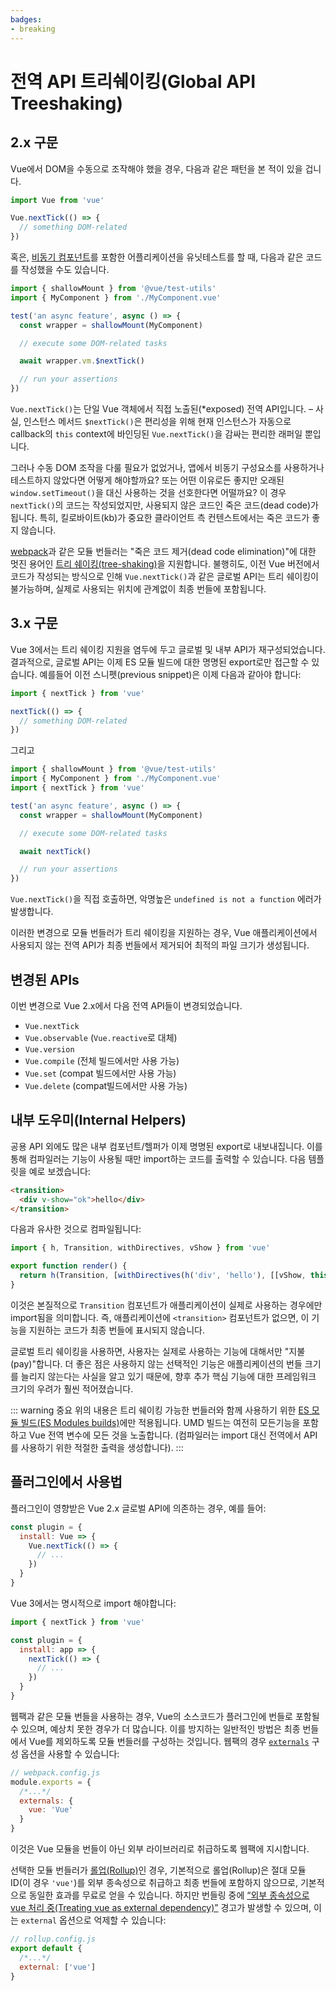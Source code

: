 ```yaml
---
badges:
- breaking
---
```


# 전역 API 트리쉐이킹(Global API Treeshaking) <migrationbadges badges="$frontmatter.badges"></migrationbadges>

## 2.x 구문

Vue에서 DOM을 수동으로 조작해야 했을 경우, 다음과 같은 패턴을 본 적이 있을 겁니다.

```js
import Vue from 'vue'

Vue.nextTick(() => {
  // something DOM-related
})
```

혹은, [비동기 컴포넌트](/guide/component-dynamic-async.html)를 포함한 어플리케이션을 유닛테스트를 할 때, 다음과 같은 코드를 작성했을 수도 있습니다.

```js
import { shallowMount } from '@vue/test-utils'
import { MyComponent } from './MyComponent.vue'

test('an async feature', async () => {
  const wrapper = shallowMount(MyComponent)

  // execute some DOM-related tasks

  await wrapper.vm.$nextTick()

  // run your assertions
})
```

`Vue.nextTick()`는 단일 Vue 객체에서 직접 노출된(*exposed) 전역 API입니다. – 사실, 인스턴스 메서드 `$nextTick()`은 편리성을 위해 현재 인스턴스가 자동으로 callback의 `this` context에 바인딩된 `Vue.nextTick()`을 감싸는 편리한 래퍼일 뿐입니다.

그러나 수동 DOM 조작을 다룰 필요가 없었거나, 앱에서 비동기 구성요소를 사용하거나 테스트하지 않았다면 어떻게 해야할까요? 또는 어떤 이유로든 좋지만 오래된 `window.setTimeout()`을 대신 사용하는 것을 선호한다면 어떨까요? 이 경우 `nextTick()`의 코드는 작성되었지만, 사용되지 않은 코드인 죽은 코드(dead code)가 됩니다. 특히, 킬로바이트(kb)가 중요한 클라이언트 측 컨텐스트에서는 죽은 코드가 좋지 않습니다.

[webpack](https://webpack.js.org/)과 같은 모듈 번들러는 "죽은 코드 제거(dead code elimination)"에 대한 멋진 용어인 [트리 쉐이킹(tree-shaking)](https://webpack.js.org/guides/tree-shaking/)을 지원합니다. 불행히도, 이전 Vue 버전에서 코드가 작성되는 방식으로 인해 `Vue.nextTick()`과 같은 글로벌 API는 트리 쉐이킹이 불가능하며, 실제로 사용되는 위치에 관계없이 최종 번들에 포함됩니다.

## 3.x 구문

Vue 3에서는 트리 쉐이킹 지원을 염두에 두고 글로벌 및 내부 API가 재구성되었습니다. 결과적으로, 글로벌 API는 이제 ES 모듈 빌드에 대한 명명된 export로만 접근할 수 있습니다. 예를들어 이전 스니펫(previous snippet)은 이제 다음과 같아야 합니다:

```js
import { nextTick } from 'vue'

nextTick(() => {
  // something DOM-related
})
```

그리고

```js
import { shallowMount } from '@vue/test-utils'
import { MyComponent } from './MyComponent.vue'
import { nextTick } from 'vue'

test('an async feature', async () => {
  const wrapper = shallowMount(MyComponent)

  // execute some DOM-related tasks

  await nextTick()

  // run your assertions
})
```

`Vue.nextTick()`을 직접 호출하면, 악명높은 `undefined is not a function` 에러가 발생합니다.

이러한 변경으로 모듈 번들러가 트리 쉐이킹을 지원하는 경우, Vue 애플리케이션에서 사용되지 않는 전역 API가 최종 번들에서 제거되어 최적의 파일 크기가 생성됩니다.

## 변경된 APIs

이번 변경으로 Vue 2.x에서 다음 전역 API들이 변경되었습니다.

- `Vue.nextTick`
- `Vue.observable` (`Vue.reactive`로 대체)
- `Vue.version`
- `Vue.compile` (전체 빌드에서만 사용 가능)
- `Vue.set` (compat 빌드에서만 사용 가능)
- `Vue.delete` (compat빌드에서만 사용 가능)

## 내부 도우미(Internal Helpers)

공용 API 외에도 많은 내부 컴포넌트/헬퍼가 이제 명명된 export로 내보내집니다. 이를 통해 컴파일러는 기능이 사용될 때만 import하는 코드를 출력할 수 있습니다. 다음 템플릿을 예로 보겠습니다:

```html
<transition>
  <div v-show="ok">hello</div>
</transition>
```

다음과 유사한 것으로 컴파일됩니다:

```js
import { h, Transition, withDirectives, vShow } from 'vue'

export function render() {
  return h(Transition, [withDirectives(h('div', 'hello'), [[vShow, this.ok]])])
}
```

이것은 본질적으로 `Transition` 컴포넌트가 애플리케이션이 실제로 사용하는 경우에만 import됨을 의미합니다. 즉, 애플리케이션에 `<transition>` 컴포넌트가 없으면, 이 기능을 지원하는 코드가 최종 번들에 표시되지 않습니다.

글로벌 트리 쉐이킹을 사용하면, 사용자는 실제로 사용하는 기능에 대해서만 "지불(pay)"합니다. 더 좋은 점은 사용하지 않는 선택적인 기능은 애플리케이션의 번들 크기를 늘리지 않는다는 사실을 알고 있기 때문에, 향후 추가 핵심 기능에 대한 프레임워크 크기의 우려가 훨씬 적어졌습니다.

::: warning 중요 위의 내용은 트리 쉐이킹 가능한 번들러와 함께 사용하기 위한 [ES 모듈 빌드(ES Modules builds)](/guide/installation.html#explanation-of-different-builds)에만 적용됩니다. UMD 빌드는 여전히 모든기능을 포함하고 Vue 전역 변수에 모든 것을 노출합니다. (컴파일러는 import 대신 전역에서 API를 사용하기 위한 적절한 출력을 생성합니다). :::

## 플러그인에서 사용법

플러그인이 영향받은 Vue 2.x 글로벌 API에 의존하는 경우, 예를 들어:

```js
const plugin = {
  install: Vue => {
    Vue.nextTick(() => {
      // ...
    })
  }
}
```

Vue 3에서는 명시적으로 import 해야합니다:

```js
import { nextTick } from 'vue'

const plugin = {
  install: app => {
    nextTick(() => {
      // ...
    })
  }
}
```

웹팩과 같은 모듈 번들을 사용하는 경우, Vue의 소스코드가 플러그인에 번들로 포함될 수 있으며, 예상치 못한 경우가 더 많습니다. 이를 방지하는 일반적인 방법은 최종 번들에서 Vue를 제외하도록 모듈 번들러를 구성하는 것입니다. 웹팩의 경우 [`externals`](https://webpack.js.org/configuration/externals/) 구성 옵션을 사용할 수 있습니다:

```js
// webpack.config.js
module.exports = {
  /*...*/
  externals: {
    vue: 'Vue'
  }
}
```

이것은 Vue 모듈을 번들이 아닌 외부 라이브러리로 취급하도록 웹팩에 지시합니다.

선택한 모듈 번들러가 [롤업(Rollup)](https://rollupjs.org/)인 경우, 기본적으로 롤업(Rollup)은 절대 모듈 ID(이 경우 `'vue'`)를 외부 종속성으로 취급하고 최종 번들에 포함하지 않으므로, 기본적으로 동일한 효과를 무료로 얻을 수 있습니다. 하지만 번들링 중에 [“외부 종속성으로 vue 처리 중(Treating vue as external dependency)”](https://rollupjs.org/guide/en/#warning-treating-module-as-external-dependency) 경고가 발생할 수 있으며, 이는 `external` 옵션으로 억제할 수 있습니다:

```js
// rollup.config.js
export default {
  /*...*/
  external: ['vue']
}
```
